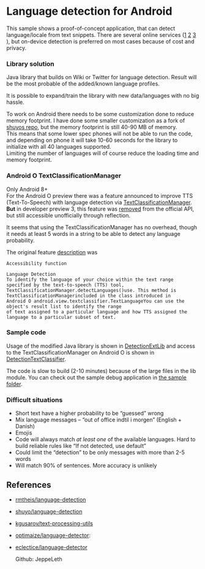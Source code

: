# Language detection for Android

This sample shows a proof-of-concept application, that can detect language/locale from text snippets.
There are several online services ([1](https://azure.microsoft.com/en-us/services/cognitive-services/translator-text-api/?v=17.23h) [2](https://cloud.google.com/translate/docs/) [3](https://detectlanguage.com/) ), but on-device detection is preferred on most cases because of cost and privacy.

### Library solution

Java library that builds on Wiki or Twitter for language detection.
Result will be the most probable of the added/known language profiles.

It is possible to expand/train the library with new data/languages with no big hassle.

To work on Android there needs to be some customization done to reduce memory footprint. I have done some smaller customization as a fork of [shuyos repo](https://github.com/shuyo/language-detection), but the memory footprint is still 40-90 MB of memory.  
This means that some lower spec phones will not be able to run the code, and depending on phone it will take 10-60 seconds for the library to initialize with all 40 languages supported.  
Limiting the number of languages will of course reduce the loading time and memory footprint.

### Android O TextClassificationManager

Only Android 8+  
For the Android O preview there was a feature announced to improve TTS (Text-To-Speech) with language detection via [TextClassificationManager](https://developer.android.com/reference/android/view/textclassifier/TextClassificationManager.html).  
**But** in developer preview 3, this feature was [removed](https://developer.android.com/sdk/api_diff/26-incr/changes/android.view.textclassifier.TextClassificationManager.html) from the official API, but still accessible unofficially through reflection.
 
It seems that using the TextClassificationManager has no overhead, though it needs at least 5 words in a string to be able to detect any language probability.

The original feature [description](https://developer.android.com/preview/api-overview.html?hl=ja#a11y) was

    Accessibility function
    
    Language Detection
    To identify the language of your choice within the text range specified by the text-to-speech (TTS) tool,
    TextClassificationManager.detectLanguages()use. This method is TextClassificationManagerincluded in the class introduced in
    Android O android.view.textclassifier.TextLanguageYou can use the object's result list to identify the range 
    of text assigned to a particular language and how TTS assigned the language to a particular subset of text.

### Sample code

Usage of the modified Java library is shown in [DetectionExtLib](/app/src/main/java/com/jleth/andorid/langdetect/DetectionExtLib.java) and access to the TextClassificationManager on Android O is shown in  [DetectionTextClassifier](/app/src/main/java/com/jleth/andorid/langdetect/DetectionTextClassifier.java).
 
The code is slow to build (2-10 minutes) because of the large files in the lib module. You can check out the sample debug application in [the sample folder](/samples).

### Difficult situations

* Short text have a higher probability to be “guessed” wrong
* Mix language messages – “out of office indtil i morgen” (English + Danish)
* Emojis
* Code will always match _at least one_ of the available languages. Hard to build reliable rules like “If not detected, use default” 
* Could limit the “detection” to be only messages with more than 2-5 words
* Will match 90% of sentences. More accuracy is unlikely


## References

* [rmtheis/language-detection](https://github.com/rmtheis/language-detection)
* [shuyo/language-detection](https://github.com/shuyo/language-detection)
* [kgusarov/text-processing-utils](https://github.com/kgusarov/text-processing-utils)
* [optimaize/language-detector](https://github.com/optimaize/language-detector):
* [eclectice/language-detector](https://github.com/eclectice/language-detector)


    Github: JeppeLeth